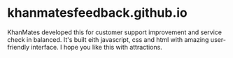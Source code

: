 # khanmatesfeedback.github.io
KhanMates developed this for customer support improvement and service check in balanced. It's built eith javascript, css and html with amazing user-friendly interface. I hope you like this with attractions. 
